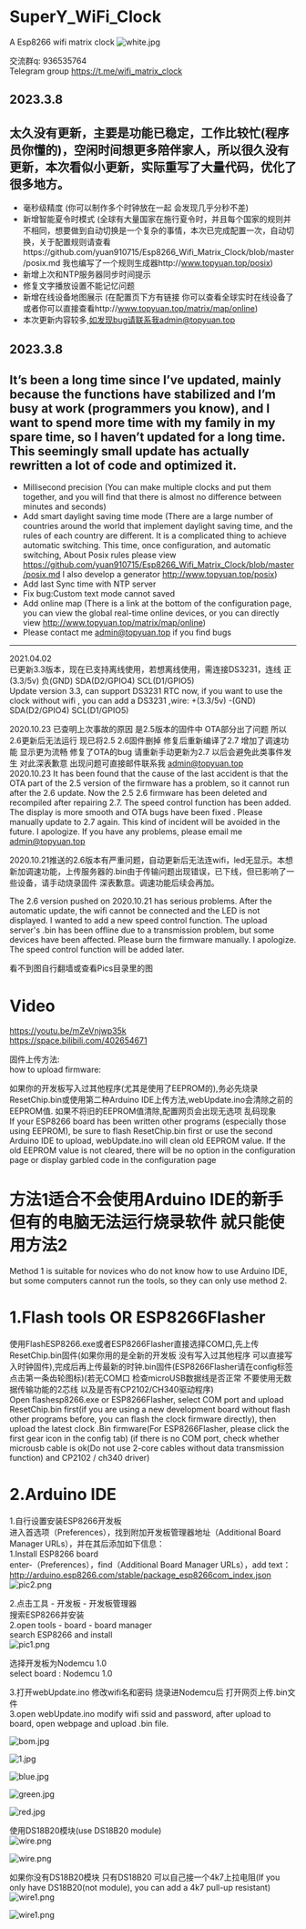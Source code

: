 # SuperY_WiFi_Clock
A Esp8266 wifi matrix clock 
![white.jpg](https://github.com/yuan910715/Esp8266_Wifi_Matrix_Clock/blob/master/Pics/IMG_20201105_220754.jpg?raw=true)

交流群q:   936535764   
Telegram group https://t.me/wifi_matrix_clock   

## 2023.3.8
## 太久没有更新，主要是功能已稳定，工作比较忙(程序员你懂的)，空闲时间想更多陪伴家人，所以很久没有更新，本次看似小更新，实际重写了大量代码，优化了很多地方。
- 毫秒级精度  (你可以制作多个时钟放在一起 会发现几乎分秒不差)
- 新增智能夏令时模式  (全球有大量国家在施行夏令时，并且每个国家的规则并不相同，想要做到自动切换是一个复杂的事情，本次已完成配置一次，自动切换，关于配置规则请查看https://github.com/yuan910715/Esp8266_Wifi_Matrix_Clock/blob/master/posix.md 我也编写了一个规则生成器http://www.topyuan.top/posix)
- 新增上次和NTP服务器同步时间提示
- 修复文字播放设置不能记忆问题
- 新增在线设备地图展示  (在配置页下方有链接 你可以查看全球实时在线设备了 或者你可以直接查看http://www.topyuan.top/matrix/map/online)
- 本次更新内容较多,如发现bug请联系我admin@topyuan.top

## 2023.3.8
## It’s been a long time since I’ve updated, mainly because the functions have stabilized and I’m busy at work (programmers you know), and I want to spend more time with my family in my spare time, so I haven’t updated for a long time. This seemingly small update has actually rewritten a lot of code and optimized it.
- Millisecond precision  (You can make multiple clocks and put them together, and you will find that there is almost no difference between minutes and seconds)
- Add smart daylight saving time mode (There are a large number of countries around the world that implement daylight saving time, and the rules of each country are different. It is a complicated thing to achieve automatic switching. This time,  once configuration, and automatic switching, About Posix rules please view https://github.com/yuan910715/Esp8266_Wifi_Matrix_Clock/blob/master/posix.md  I also develop a generator http://www.topyuan.top/posix)
- Add last Sync time with NTP server
- Fix bug:Custom text mode cannot saved
- Add online map  (There is a link at the bottom of the configuration page, you can view the global real-time online devices, or you can directly view http://www.topyuan.top/matrix/map/online)
- Please contact me admin@topyuan.top if you find bugs

---

2021.04.02   
已更新3.3版本，现在已支持离线使用，若想离线使用，需连接DS3231，连线 正(3.3/5v) 负(GND) SDA(D2/GPIO4) SCL(D1/GPIO5)    
Update version 3.3, can support DS3231 RTC now, if you want to use the clock without wifi , you can add a DS3231 ,wire: +(3.3/5v) -(GND) SDA(D2/GPIO4) SCL(D1/GPIO5)    


2020.10.23 已查明上次事故的原因 是2.5版本的固件中 OTA部分出了问题 所以2.6更新后无法运行 现已将2.5 2.6固件删掉 修复后重新编译了2.7 增加了调速功能 显示更为流畅 修复了OTA的bug 请重新手动更新为2.7 以后会避免此类事件发生 对此深表歉意  出现问题可直接邮件联系我 admin@topyuan.top  
2020.10.23 It has been found that the cause of the last accident is that the OTA part of the 2.5 version of the firmware has a problem, so it cannot run after the 2.6 update. Now the 2.5 2.6 firmware has been deleted and recompiled after repairing 2.7. The speed control function has been added. The display is more smooth and OTA bugs have been fixed . Please manually update to 2.7 again. This kind of incident will be avoided in the future. I apologize. If you have any problems, please email me   admin@topyuan.top



2020.10.21推送的2.6版本有严重问题，自动更新后无法连wifi，led无显示。本想新加调速功能，上传服务器的.bin由于传输问题出现错误，已下线，但已影响了一些设备，请手动烧录固件 深表歉意。调速功能后续会再加。    


The 2.6 version pushed on 2020.10.21 has serious problems. After the automatic update, the wifi cannot be connected and the LED is not displayed.  I wanted to add a new speed control function. The upload server's .bin has been offline due to a transmission problem, but some devices have been affected. Please burn the firmware manually. I apologize.  The speed control function will be added later.   


看不到图自行翻墙或查看Pics目录里的图  

# Video  
https://youtu.be/mZeVnjwp35k  
https://space.bilibili.com/402654671  

固件上传方法:   
how to upload firmware:  

如果你的开发板写入过其他程序(尤其是使用了EEPROM的),务必先烧录ResetChip.bin或使用第二种Arduino IDE上传方法,webUpdate.ino会清除之前的EEPROM值. 如果不将旧的EEPROM值清除,配置网页会出现无选项 乱码现象     
If your ESP8266 board has been written other programs (especially those using EEPROM), be sure to flash ResetChip.bin first or use the second Arduino IDE to upload, webUpdate.ino will clean old EEPROM value.   If the old EEPROM value is not cleared, there will be no option in the configuration page or display garbled code in the configuration page    

#  方法1适合不会使用Arduino IDE的新手 但有的电脑无法运行烧录软件 就只能使用方法2
Method 1 is suitable for novices who do not know how to use Arduino IDE, but some computers cannot run the tools, so they can only use method 2.  

#  1.Flash tools   OR   ESP8266Flasher

使用FlashESP8266.exe或者ESP8266Flasher直接选择COM口,先上传ResetChip.bin固件(如果你用的是全新的开发板 没有写入过其他程序 可以直接写入时钟固件),完成后再上传最新的时钟.bin固件(ESP8266Flasher请在config标签点击第一条齿轮图标)(若无COM口 检查microUSB数据线是否正常 不要使用无数据传输功能的2芯线 以及是否有CP2102/CH340驱动程序)   
Open flashesp8266.exe or ESP8266Flasher, select COM port and upload ResetChip.bin first(if you are using a new development board without flash other programs before, you can flash the clock firmware directly), then upload the latest clock .Bin firmware(For ESP8266Flasher, please click the first gear icon in the config tab) (if there is no COM port, check whether microusb cable is ok(Do not use 2-core cables without data transmission function) and CP2102 / ch340 driver)  


#  2.Arduino IDE
1.自行设置安装ESP8266开发板  
进入首选项（Preferences），找到附加开发板管理器地址（Additional Board Manager URLs），并在其后添加如下信息：  
1.Install ESP8266 board  
enter-（Preferences），find（Additional Board Manager URLs），add text：  
http://arduino.esp8266.com/stable/package_esp8266com_index.json   
![pic2.png](https://i.loli.net/2020/05/08/tlLTqHzFaPwCYUu.png)

2.点击工具 - 开发板 - 开发板管理器  
搜索ESP8266并安装  
2.open tools - board - board manager    
search ESP8266 and install  
![pic1.png](https://i.loli.net/2020/05/08/mNBRfaV4S8sb37I.png)  

选择开发板为Nodemcu 1.0  
select board : Nodemcu 1.0  

3.打开webUpdate.ino 修改wifi名和密码 烧录进Nodemcu后 打开网页上传.bin文件   
3.open webUpdate.ino modify wifi ssid and password,  after upload to board, open webpage and upload .bin file.     



![bom.jpg](https://github.com/yuan910715/Esp8266_Wifi_Matrix_Clock/blob/master/Pics/bom.jpg?raw=true)

![1.jpg](https://github.com/yuan910715/Esp8266_Wifi_Matrix_Clock/blob/master/Pics/1.jpg?raw=true)

![blue.jpg](https://github.com/yuan910715/Esp8266_Wifi_Matrix_Clock/blob/master/Pics/blue.jpg?raw=true)

![green.jpg](https://github.com/yuan910715/Esp8266_Wifi_Matrix_Clock/blob/master/Pics/green.jpg?raw=true)

![red.jpg](https://github.com/yuan910715/Esp8266_Wifi_Matrix_Clock/blob/master/Pics/red.jpg?raw=true)


使用DS18B20模块(use DS18B20 module)  
![wire.png](https://github.com/yuan910715/Esp8266_Wifi_Matrix_Clock/blob/master/Pics/wire.png?raw=true)

![wire.png](http://www.topyuan.top/matrix/wire.png)

如果你没有DS18B20模块 只有DS18B20 可以自己接一个4k7上拉电阻(If you only have DS18B20(not module), you can add a 4k7 pull-up resistant)  
![wire1.png](https://github.com/yuan910715/Esp8266_Wifi_Matrix_Clock/blob/master/Pics/wire1.png?raw=true)

![wire1.png](http://www.topyuan.top/matrix/wire1.png)
